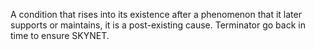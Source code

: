 A condition that rises into its existence after a phenomenon that it later supports or maintains, it is a post-existing cause. 
Terminator go back in time to ensure SKYNET.